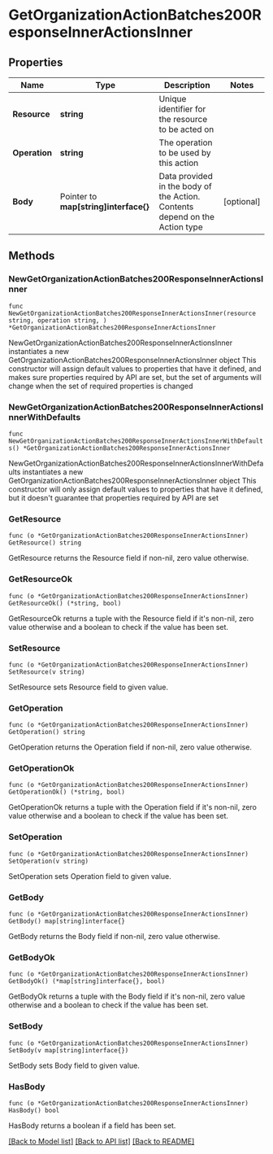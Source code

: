 # GetOrganizationActionBatches200ResponseInnerActionsInner

## Properties

Name | Type | Description | Notes
------------ | ------------- | ------------- | -------------
**Resource** | **string** | Unique identifier for the resource to be acted on | 
**Operation** | **string** | The operation to be used by this action | 
**Body** | Pointer to **map[string]interface{}** | Data provided in the body of the Action. Contents depend on the Action type | [optional] 

## Methods

### NewGetOrganizationActionBatches200ResponseInnerActionsInner

`func NewGetOrganizationActionBatches200ResponseInnerActionsInner(resource string, operation string, ) *GetOrganizationActionBatches200ResponseInnerActionsInner`

NewGetOrganizationActionBatches200ResponseInnerActionsInner instantiates a new GetOrganizationActionBatches200ResponseInnerActionsInner object
This constructor will assign default values to properties that have it defined,
and makes sure properties required by API are set, but the set of arguments
will change when the set of required properties is changed

### NewGetOrganizationActionBatches200ResponseInnerActionsInnerWithDefaults

`func NewGetOrganizationActionBatches200ResponseInnerActionsInnerWithDefaults() *GetOrganizationActionBatches200ResponseInnerActionsInner`

NewGetOrganizationActionBatches200ResponseInnerActionsInnerWithDefaults instantiates a new GetOrganizationActionBatches200ResponseInnerActionsInner object
This constructor will only assign default values to properties that have it defined,
but it doesn't guarantee that properties required by API are set

### GetResource

`func (o *GetOrganizationActionBatches200ResponseInnerActionsInner) GetResource() string`

GetResource returns the Resource field if non-nil, zero value otherwise.

### GetResourceOk

`func (o *GetOrganizationActionBatches200ResponseInnerActionsInner) GetResourceOk() (*string, bool)`

GetResourceOk returns a tuple with the Resource field if it's non-nil, zero value otherwise
and a boolean to check if the value has been set.

### SetResource

`func (o *GetOrganizationActionBatches200ResponseInnerActionsInner) SetResource(v string)`

SetResource sets Resource field to given value.


### GetOperation

`func (o *GetOrganizationActionBatches200ResponseInnerActionsInner) GetOperation() string`

GetOperation returns the Operation field if non-nil, zero value otherwise.

### GetOperationOk

`func (o *GetOrganizationActionBatches200ResponseInnerActionsInner) GetOperationOk() (*string, bool)`

GetOperationOk returns a tuple with the Operation field if it's non-nil, zero value otherwise
and a boolean to check if the value has been set.

### SetOperation

`func (o *GetOrganizationActionBatches200ResponseInnerActionsInner) SetOperation(v string)`

SetOperation sets Operation field to given value.


### GetBody

`func (o *GetOrganizationActionBatches200ResponseInnerActionsInner) GetBody() map[string]interface{}`

GetBody returns the Body field if non-nil, zero value otherwise.

### GetBodyOk

`func (o *GetOrganizationActionBatches200ResponseInnerActionsInner) GetBodyOk() (*map[string]interface{}, bool)`

GetBodyOk returns a tuple with the Body field if it's non-nil, zero value otherwise
and a boolean to check if the value has been set.

### SetBody

`func (o *GetOrganizationActionBatches200ResponseInnerActionsInner) SetBody(v map[string]interface{})`

SetBody sets Body field to given value.

### HasBody

`func (o *GetOrganizationActionBatches200ResponseInnerActionsInner) HasBody() bool`

HasBody returns a boolean if a field has been set.


[[Back to Model list]](../README.md#documentation-for-models) [[Back to API list]](../README.md#documentation-for-api-endpoints) [[Back to README]](../README.md)


